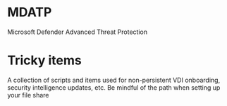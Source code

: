 # MDATP
Microsoft Defender Advanced Threat Protection

# Tricky items
A collection of scripts and items used for non-persistent VDI onboarding, security intelligence updates, etc.  Be mindful of the path when setting up your file share 
